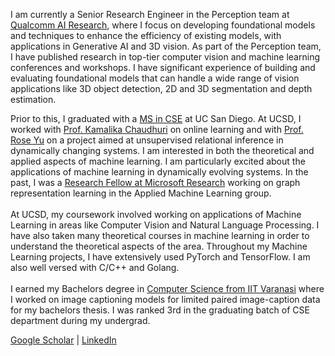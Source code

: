 I am currently a Senior Research Engineer in the Perception team at [Qualcomm AI Research](https://www.qualcomm.com/research/artificial-intelligence/ai-research), where I focus on developing foundational models and techniques to enhance the efficiency of existing models, with applications in Generative AI and 3D vision. As part of the Perception team, I have published research in top-tier computer vision and machine learning conferences and workshops. I have significant experience of building and evaluating foundational models that can handle a wide range of vision applications like 3D object detection, 2D and 3D segmentation and depth estimation.

Prior to this, I graduated with a [MS in CSE](https://cse.ucsd.edu/graduate/degree-programs/ms-program) at UC San Diego. At UCSD, I worked with [Prof. Kamalika Chaudhuri](http://cseweb.ucsd.edu/~kamalika/) on online learning and with [Prof. Rose Yu](http://roseyu.com/) on a project aimed at unsupervised relational inference in dynamically changing systems. I am interested in both the theoretical and applied aspects of machine learning. I am particularly excited about the applications of machine learning in dynamically evolving systems. In the past, I was a [Research Fellow at Microsoft Research](https://www.microsoft.com/en-us/research/academic-program/research-fellows-program-at-microsoft-research-india/) working on graph representation learning in the Applied Machine Learning group.<br/><br/>
At UCSD, my coursework involved working on applications of Machine Learning in areas like Computer Vision and Natural Language Processing. I have also taken many theoretical courses in machine learning in order to understand the theoretical aspects of the area. Throughout my Machine Learning projects, I have extensively used PyTorch and TensorFlow. I am also well versed with C/C++ and Golang.<br/><br/>
I earned my Bachelors degree in [Computer Science from IIT Varanasi](https://iitbhu.ac.in/dept/cse) where I worked on image captioning models for limited paired image-caption data for my bachelors thesis. I was ranked 3rd in the graduating batch of CSE department during my undergrad.


[Google Scholar](https://scholar.google.com/citations?user=Iz_P8_0AAAAJ&hl=en)   |   [LinkedIn](https://www.linkedin.com/in/manish-kumar-singh-a03728b6/)
